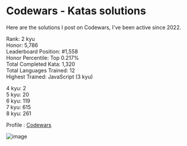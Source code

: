 # Codewars - Katas solutions

Here are the solutions I post on Codewars, I've been active since 2022.

Rank: 2 kyu  
Honor: 5,786  
Leaderboard Position: #1,558  
Honor Percentile: Top 0.217%  
Total Completed Kata: 1,320  
Total Languages Trained: 12  
Highest Trained: JavaScript (3 kyu)

4 kyu: 2  
5 kyu: 20  
6 kyu: 119  
7 kyu: 615  
8 kyu: 261  

Profile : [Codewars](https://www.codewars.com/users/Sancti0n)

![image](https://www.codewars.com/users/Sancti0n/badges/large)